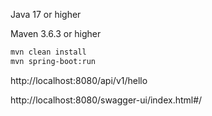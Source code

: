 
[//]: # (Requirments)
Java 17 or higher

[//]: # (Build Tool)
Maven 3.6.3 or higher

[//]: # (Run the application)
```bash 
mvn clean install
mvn spring-boot:run
```

[//]: # (Access the application)
http://localhost:8080/api/v1/hello


[//]: # (Access the H2 Database Console)
[//]: # (Connect to Swagger UI)
http://localhost:8080/swagger-ui/index.html#/